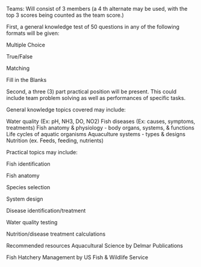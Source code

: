 <!-- image -->

Teams: Will consist of 3 members (a 4 th alternate may be used, with the top 3 scores being counted as the team score.)

First, a general knowledge test of 50 questions in any of the following formats will be given:

Multiple Choice

True/False

Matching

Fill in the Blanks

Second, a three (3) part practical position will be present. This could include team problem solving as well as performances of specific tasks.

General knowledge topics covered may include:

Water quality (Ex: pH, NH3, DO, NO2) Fish diseases (Ex: causes, symptoms, treatments) Fish anatomy &amp; physiology - body organs, systems, &amp; functions Life cycles of aquatic organisms Aquaculture systems - types &amp; designs Nutrition (ex. Feeds, feeding, nutrients)

Practical topics may include:

Fish identification

Fish anatomy

Species selection

System design

Disease identification/treatment

Water quality testing

Nutrition/disease treatment calculations

Recommended resources Aquacultural Science by Delmar Publications

Fish Hatchery Management by US Fish &amp; Wildlife Service